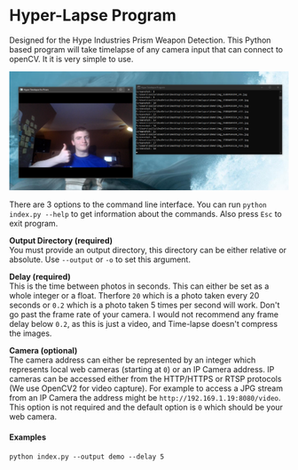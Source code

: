 # Hyper-Lapse Program
Designed for the Hype Industries Prism Weapon Detection. This Python based program will take timelapse of any camera input that can connect to openCV. It it is very simple to use.


![image of time-lapse program](demo.png)

There are 3 options to the command line interface. You can run `python index.py --help` to get information about the commands. Also press `Esc` to exit program.

**Output Directory (required)**<br>
You must provide an output directory, this directory can be either relative or absolute. Use `--output` or `-o` to set this argument.

**Delay (required)**<br>
This is the time between photos in seconds. This can either be set as a whole integer or a float. Therfore `20` which is a photo taken every 20 seconds or `0.2` which is a photo taken 5 times per second will work. Don't go past the frame rate of your camera. I would not recommend any frame delay below `0.2`, as this is just a video, and Time-lapse doesn't compress the images.

**Camera (optional)**<br>
The camera address can either be represented by an integer which represents local web cameras (starting at `0`) or an IP Camera address. IP cameras can be accessed either from the HTTP/HTTPS or RTSP protocols (We use OpenCV2 for video capture). For example to access a JPG stream from an IP Camera the address might be `http://192.169.1.19:8080/video`. This option is not required and the default option is `0` which should be your web camera.

#### Examples
```
python index.py --output demo --delay 5
```
